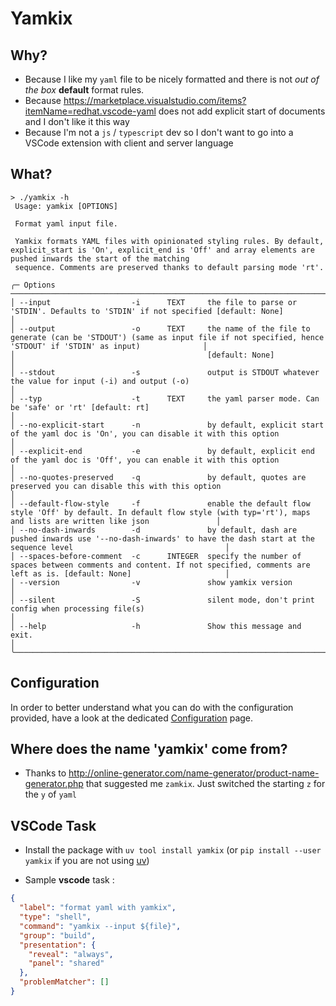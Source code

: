# Yamkix

## Why?

- Because I like my `yaml` file to be nicely formatted and there is not _out of the box_ **default** format rules.
- Because
  <https://marketplace.visualstudio.com/items?itemName=redhat.vscode-yaml>
  does not add explicit start of documents and I don't like it this
  way
- Because I'm not a `js` / `typescript` dev so I don't want to go into a
  VSCode extension with client and server language

## What?

``` shell
> ./yamkix -h
 Usage: yamkix [OPTIONS]

 Format yaml input file.

 Yamkix formats YAML files with opinionated styling rules. By default, explicit_start is 'On', explicit_end is 'Off' and array elements are pushed inwards the start of the matching
 sequence. Comments are preserved thanks to default parsing mode 'rt'.

╭─ Options ───────────────────────────────────────────────────────────────────────────────────────────────────────────────────────────────────────────────────────────────────────────╮
│ --input                  -i      TEXT     the file to parse or 'STDIN'. Defaults to 'STDIN' if not specified [default: None]                                                        │
│ --output                 -o      TEXT     the name of the file to generate (can be 'STDOUT') (same as input file if not specified, hence 'STDOUT' if 'STDIN' as input)              │
│                                           [default: None]                                                                                                                           │
│ --stdout                 -s               output is STDOUT whatever the value for input (-i) and output (-o)                                                                        │
│ --typ                    -t      TEXT     the yaml parser mode. Can be 'safe' or 'rt' [default: rt]                                                                                 │
│ --no-explicit-start      -n               by default, explicit start of the yaml doc is 'On', you can disable it with this option                                                   │
│ --explicit-end           -e               by default, explicit end of the yaml doc is 'Off', you can enable it with this option                                                     │
│ --no-quotes-preserved    -q               by default, quotes are preserved you can disable this with this option                                                                    │
│ --default-flow-style     -f               enable the default flow style 'Off' by default. In default flow style (with typ='rt'), maps and lists are written like json               │
│ --no-dash-inwards        -d               by default, dash are pushed inwards use '--no-dash-inwards' to have the dash start at the sequence level                                  │
│ --spaces-before-comment  -c      INTEGER  specify the number of spaces between comments and content. If not specified, comments are left as is. [default: None]                     │
│ --version                -v               show yamkix version                                                                                                                       │
│ --silent                 -S               silent mode, don't print config when processing file(s)                                                                                   │
│ --help                   -h               Show this message and exit.                                                                                                               │
╰─────────────────────────────────────────────────────────────────────────────────────────────────────────────────────────────────────────────────────────────────────────────────────╯
```

## Configuration

In order to better understand what you can do with the configuration provided, have a look at the dedicated [Configuration](configuration.md) page.

## Where does the name 'yamkix' come from?

- Thanks to
  <http://online-generator.com/name-generator/product-name-generator.php>
  that suggested me `zamkix`. Just switched the starting `z` for the
  `y` of `yaml`

## VSCode Task

- Install the package with `uv tool install yamkix` (or `pip install --user yamkix` if you are not using [uv](https://docs.astral.sh/uv/concepts/tools/))

- Sample **vscode** task :

<!-- end list -->

``` json
{
  "label": "format yaml with yamkix",
  "type": "shell",
  "command": "yamkix --input ${file}",
  "group": "build",
  "presentation": {
    "reveal": "always",
    "panel": "shared"
  },
  "problemMatcher": []
}
```
